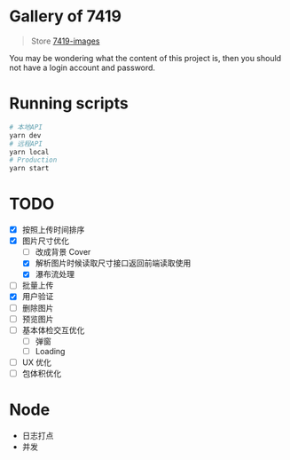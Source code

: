 # Gallery of 7419

> Store [7419-images](https://github.com/justwink/7419-images/)

You may be wondering what the content of this project is, then you should not have a login account and password.

# Running scripts
```bash
# 本地API
yarn dev
# 远程API
yarn local
# Production
yarn start
```

# TODO

- [x] 按照上传时间排序
- [x] 图片尺寸优化
  - [ ] 改成背景 Cover
  - [x] 解析图片时候读取尺寸接口返回前端读取使用
  - [x] 瀑布流处理
- [ ] 批量上传
- [x] 用户验证
- [ ] 删除图片
- [ ] 预览图片
- [ ] 基本体检交互优化
  - [ ] 弹窗
  - [ ] Loading
- [ ] UX 优化
- [ ] 包体积优化

# Node

- 日志打点
- 并发
